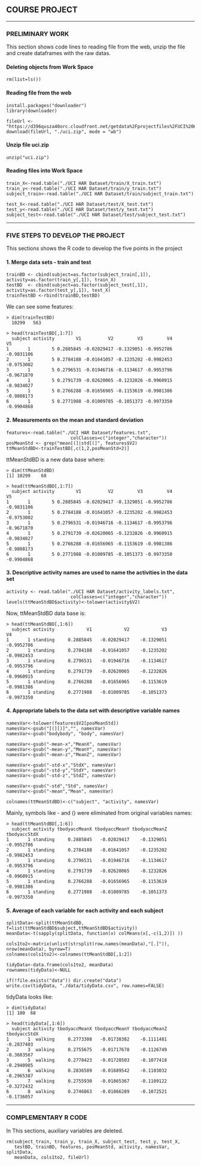 ## COURSE PROJECT 

---

### PRELIMINARY WORK
This section shows code lines to reading file from the web, unzip the file and create dataframes with the raw datas.

#### Deleting objects from Work Space
	rm(list=ls()) 

#### Reading file from the web 
	install.packages("downloader")
	library(downloader)

	fileUrl <- "https://d396qusza40orc.cloudfront.net/getdata%2Fprojectfiles%2FUCI%20HAR%20Dataset.zip"
	download(fileUrl, "./uci.zip", mode = "wb")

#### Unzip file uci.zip
	unzip("uci.zip")

#### Reading files into Work Space
	train_X<-read.table("./UCI HAR Dataset/train/X_train.txt")
	train_y<-read.table("./UCI HAR Dataset/train/y_train.txt") 
	subject_train<-read.table("./UCI HAR Dataset/train/subject_train.txt")
	
	test_X<-read.table("./UCI HAR Dataset/test/X_test.txt")
	test_y<-read.table("./UCI HAR Dataset/test/y_test.txt") 
	subject_test<-read.table("./UCI HAR Dataset/test/subject_test.txt")

---

### FIVE STEPS TO DEVELOP THE PROJECT
This sections shows the R code to develop the five points in the  project

#### 1. Merge data sets - train and test
	trainBD <- cbind(subject=as.factor(subject_train[,1]), activity=as.factor(train_y[,1]), train_X)
	testBD  <- cbind(subject=as.factor(subject_test[,1]), activity=as.factor(test_y[,1]), test_X)
	trainTestBD <-rbind(trainBD,testBD)

We can see some features:

	> dim(trainTestBD)
	  10299   563

	> head(trainTestBD[,1:7])
	  subject activity        V1          V2         V3         V4         V5
	1       1        5 0.2885845 -0.02029417 -0.1329051 -0.9952786 -0.9831106
	2       1        5 0.2784188 -0.01641057 -0.1235202 -0.9982453 -0.9753002
	3       1        5 0.2796531 -0.01946716 -0.1134617 -0.9953796 -0.9671870
	4       1        5 0.2791739 -0.02620065 -0.1232826 -0.9960915 -0.9834027
	5       1        5 0.2766288 -0.01656965 -0.1153619 -0.9981386 -0.9808173
	6       1        5 0.2771988 -0.01009785 -0.1051373 -0.9973350 -0.9904868

#### 2. Measurements on the mean and standard deviation 
	features<-read.table("./UCI HAR Dataset/features.txt", 
	                        colClasses=c("integer","character")) 
	posMeanStd <- grep("mean[(]|std[(]", features$V2)
	ttMeanStdBD<-trainTestBD[,c(1,2,posMeanStd+2)]

ttMeanStdBD is a new data base where:

	> dim(ttMeanStdBD)
	[1] 10299    68

	> head(ttMeanStdBD[,1:7])
	  subject activity        V1          V2         V3         V4         V5
	1       1        5 0.2885845 -0.02029417 -0.1329051 -0.9952786 -0.9831106
	2       1        5 0.2784188 -0.01641057 -0.1235202 -0.9982453 -0.9753002
	3       1        5 0.2796531 -0.01946716 -0.1134617 -0.9953796 -0.9671870
	4       1        5 0.2791739 -0.02620065 -0.1232826 -0.9960915 -0.9834027
	5       1        5 0.2766288 -0.01656965 -0.1153619 -0.9981386 -0.9808173
	6       1        5 0.2771988 -0.01009785 -0.1051373 -0.9973350 -0.9904868

#### 3. Descriptive activity names are used to name the activities in the data set
	activity <- read.table("./UCI HAR Dataset/activity_labels.txt", 
	                        colClasses=c("integer","character")) 
	levels(ttMeanStdBD$activity)<-tolower(activity$V2)

Now, ttMeanStdBD data base is:

	> head(ttMeanStdBD[,1:6])
	  subject activity            V1            V2            V3          V4         
	1       1 standing     0.2885845   -0.02029417    -0.1329051   -0.9952786
	2       1 standing     0.2784188   -0.01641057    -0.1235202   -0.9982453
	3       1 standing     0.2796531   -0.01946716    -0.1134617   -0.9953796
	4       1 standing     0.2791739   -0.02620065    -0.1232826   -0.9960915
	5       1 standing     0.2766288   -0.01656965    -0.1153619   -0.9981386
	6       1 standing     0.2771988   -0.01009785    -0.1051373   -0.9973350

#### 4. Appropriate labels to the data set with descriptive variable names
	namesVar<-tolower(features$V2[posMeanStd])
	namesVar<-gsub("[(][)]","", namesVar)
	namesVar<-gsub("bodybody", "body", namesVar)
	
	namesVar<-gsub("-mean-x","MeanX", namesVar)
	namesVar<-gsub("-mean-y","MeanY", namesVar)
	namesVar<-gsub("-mean-z","MeanZ", namesVar)
	
	namesVar<-gsub("-std-x","StdX", namesVar)
	namesVar<-gsub("-std-y","StdY", namesVar)
	namesVar<-gsub("-std-z","StdZ", namesVar)
	
	namesVar<-gsub("-std","Std", namesVar)
	namesVar<-gsub("-mean","Mean", namesVar)
	
	colnames(ttMeanStdBD)<-c("subject", "activity", namesVar)

Mainly, symbols like - and () were eliminated from original variables names:

	> head(ttMeanStdBD[,1:6])
	  subject activity tbodyaccMeanX tbodyaccMeanY tbodyaccMeanZ tbodyaccStdX
	1       1 standing     0.2885845   -0.02029417    -0.1329051   -0.9952786
	2       1 standing     0.2784188   -0.01641057    -0.1235202   -0.9982453
	3       1 standing     0.2796531   -0.01946716    -0.1134617   -0.9953796
	4       1 standing     0.2791739   -0.02620065    -0.1232826   -0.9960915
	5       1 standing     0.2766288   -0.01656965    -0.1153619   -0.9981386
	6       1 standing     0.2771988   -0.01009785    -0.1051373   -0.9973350

#### 5. Average of each variable for each activity and each subject
	splitData<-split(ttMeanStdBD, f=list(ttMeanStdBD$subject,ttMeanStdBD$activity))
	meanData<-t(sapply(splitData, function(x) colMeans(x[,-c(1,2)]) ))
	
	cols1to2<-matrix(unlist(strsplit(row.names(meanData),"[.]")), nrow(meanData), byrow=T)
	colnames(cols1to2)<-colnames(ttMeanStdBD[,1:2])
	
	tidyData<-data.frame(cols1to2, meanData)
	rownames(tidyData)<-NULL
	
	if(!file.exists("data")) dir.create("data")
	write.csv(tidyData, "./data/tidyData.csv", row.names=FALSE)

tidyData looks like:

	> dim(tidyData)
	[1] 180  68
	
	> head(tidyData[,1:6])
	  subject activity tbodyaccMeanX tbodyaccMeanY tbodyaccMeanZ tbodyaccStdX
	1       1  walking     0.2773308   -0.01738382    -0.1111481   -0.2837403
	2       3  walking     0.2755675   -0.01717678    -0.1126749   -0.3603567
	3       5  walking     0.2778423   -0.01728503    -0.1077418   -0.2940985
	4       6  walking     0.2836589   -0.01689542    -0.1103032   -0.2965387
	5       7  walking     0.2755930   -0.01865367    -0.1109122   -0.3272432
	6       8  walking     0.2746863   -0.01866289    -0.1072521   -0.1736057


---

### COMPLEMENTARY R CODE
In This sections, auxiliary variables are deleted.

	rm(subject_train, train_y, train_X, subject_test, test_y, test_X, 
	   testBD, trainBD, features, posMeanStd, activity, namesVar, splitData,
	   meanData, cols1to2, fileUrl)



